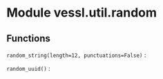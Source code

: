 Module vessl.util.random
========================

Functions
---------

    
`random_string(length=12, punctuations=False)`
:   

    
`random_uuid()`
: